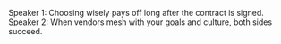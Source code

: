 Speaker 1: Choosing wisely pays off long after the contract is signed.
Speaker 2: When vendors mesh with your goals and culture, both sides succeed.

